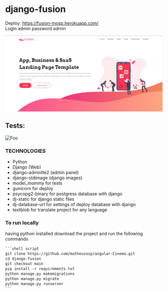 # django-fusion
Deploy: https://fusion-mosp.herokuapp.com/
<br/>
Login
admin
password
admin

![Foo](https://raw.githubusercontent.com/matheusosp/django-fusion/main/Fusion.jpg)
<br/>
## Tests:<br/>
![Foo](https://raw.githubusercontent.com/matheusosp/django-fusion/main/fusion%20%E2%80%93%20test_views.py.jpg)

### TECHNOLOGIES
- Python
- Django (Web)
- django-adminlte2 (admin panel)
- django-stdimage (django images)
- model_mommy for tests
- gunicorn for deploy
- psycopg2-binary for postgress database with django
- dj-static for django static files
- dj-database-url for settings of deploy database with django
- textblob for translate project for any language

### To run locally

having python installed download the project and run the following commands

```
​```shell script
git clone https://github.com/matheusosp/angular-Cinema.git
cd django-fusion
git checkout main
pip install -r requirements.txt
python manage.py makemigrations
python manage.py migrate
python manage.py runserver
​```
```
